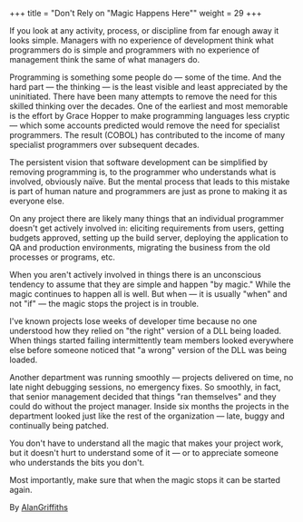 +++
title = "Don't Rely on \"Magic Happens Here\""
weight = 29
+++

If you look at any activity, process, or discipline from far enough away it looks simple. Managers with no experience of development think what programmers do is simple and programmers with no experience of management think the same of what managers do.

Programming is something some people do — some of the time. And the hard part — the thinking — is the least visible and least appreciated by the uninitiated. There have been many attempts to remove the need for this skilled thinking over the decades. One of the earliest and most memorable is the effort by Grace Hopper to make programming languages less cryptic — which some accounts predicted would remove the need for specialist programmers. The result (COBOL) has contributed to the income of many specialist programmers over subsequent decades.

The persistent vision that software development can be simplified by removing programming is, to the programmer who understands what is involved, obviously naïve. But the mental process that leads to this mistake is part of human nature and programmers are just as prone to making it as everyone else.

On any project there are likely many things that an individual programmer doesn't get actively involved in: eliciting requirements from users, getting budgets approved, setting up the build server, deploying the application to QA and production environments, migrating the business from the old processes or programs, etc.

When you aren't actively involved in things there is an unconscious tendency to assume that they are simple and happen "by magic." While the magic continues to happen all is well. But when — it is usually "when" and not "if" — the magic stops the project is in trouble.

I've known projects lose weeks of developer time because no one understood how they relied on "the right" version of a DLL being loaded. When things started failing intermittently team members looked everywhere else before someone noticed that "a wrong" version of the DLL was being loaded.

Another department was running smoothly — projects delivered on time, no late night debugging sessions, no emergency fixes. So smoothly, in fact, that senior management decided that things "ran themselves" and they could do without the project manager. Inside six months the projects in the department looked just like the rest of the organization — late, buggy and continually being patched.

You don't have to understand all the magic that makes your project work, but it doesn't hurt to understand some of it — or to appreciate someone who understands the bits you don't.

Most importantly, make sure that when the magic stops it can be started again.

By [AlanGriffiths](http://programmer.97things.oreilly.com/wiki/index.php/AlanGriffiths)
